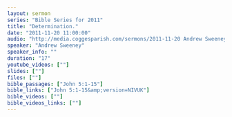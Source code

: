 ```yaml
---
layout: sermon
series: "Bible Series for 2011"
title: "Determination."
date: "2011-11-20 11:00:00"
audio: "http://media.coggesparish.com/sermons/2011-11-20 Andrew Sweeney.mp3"
speaker: "Andrew Sweeney"
speaker_info: ""
duration: "17"
youtube_videos: [""]
slides: [""]
files: [""]
bible_passages: ["John 5:1-15"]
bible_links: ["John 5:1-15&amp;version=NIVUK"]
bible_videos: [""]
bible_videos_links: [""]
---
```

